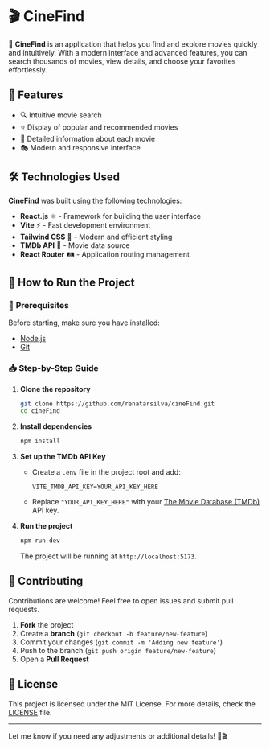 # 🎬 CineFind

🚀 **CineFind** is an application that helps you find and explore movies quickly and intuitively. With a modern interface and advanced features, you can search thousands of movies, view details, and choose your favorites effortlessly.

## 📌 **Features**

- 🔍 Intuitive movie search
- ⭐ Display of popular and recommended movies
- 📄 Detailed information about each movie
- 🎭 Modern and responsive interface

## 🛠️ **Technologies Used**

**CineFind** was built using the following technologies:

- **React.js** ⚛️ - Framework for building the user interface
- **Vite** ⚡ - Fast development environment
- **Tailwind CSS** 🎨 - Modern and efficient styling
- **TMDb API** 🎥 - Movie data source
- **React Router** 🛤️ - Application routing management

## 🚀 **How to Run the Project**

### 📌 **Prerequisites**

Before starting, make sure you have installed:

- [Node.js](https://nodejs.org/)
- [Git](https://git-scm.com/)

### 📥 **Step-by-Step Guide**

1. **Clone the repository**

   ```sh
   git clone https://github.com/renatarsilva/cineFind.git
   cd cineFind
   ```

2. **Install dependencies**

   ```sh
   npm install
   ```

3. **Set up the TMDb API Key**

   - Create a `.env` file in the project root and add:
     ```env
     VITE_TMDB_API_KEY=YOUR_API_KEY_HERE
     ```
   - Replace `"YOUR_API_KEY_HERE"` with your [The Movie Database (TMDb)](https://www.themoviedb.org/) API key.

4. **Run the project**
   ```sh
   npm run dev
   ```
   The project will be running at `http://localhost:5173`.

## 🤝 **Contributing**

Contributions are welcome! Feel free to open issues and submit pull requests.

1. **Fork** the project
2. Create a **branch** (`git checkout -b feature/new-feature`)
3. Commit your changes (`git commit -m 'Adding new feature'`)
4. Push to the branch (`git push origin feature/new-feature`)
5. Open a **Pull Request**

## 📜 **License**

This project is licensed under the MIT License. For more details, check the [LICENSE](LICENSE) file.

---

Let me know if you need any adjustments or additional details! 🚀🎬
